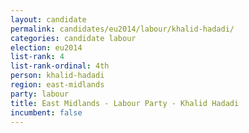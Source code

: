 ```yaml
---
layout: candidate
permalink: candidates/eu2014/labour/khalid-hadadi/
categories: candidate labour
election: eu2014
list-rank: 4
list-rank-ordinal: 4th
person: khalid-hadadi
region: east-midlands
party: labour
title: East Midlands - Labour Party - Khalid Hadadi
incumbent: false
---
```

